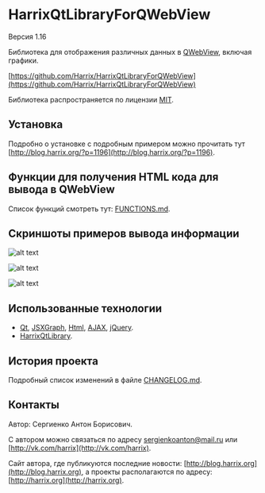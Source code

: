 HarrixQtLibraryForQWebView
==========================

Версия 1.16

Библиотека для отображения различных данных в [QWebView](http://qt-project.org/doc/qt-5.0/qtwebkit/qwebview.html), включая графики.

[https://github.com/Harrix/HarrixQtLibraryForQWebView](https://github.com/Harrix/HarrixQtLibraryForQWebView)

Библиотека распространяется по лицензии [MIT](https://github.com/Harrix/HarrixQtLibraryForQWebView/blob/master/LICENSE).

Установка
---------

Подробно о установке с подробным примером можно прочитать тут [http://blog.harrix.org/?p=1196](http://blog.harrix.org/?p=1196).

Функции для получения HTML кода для вывода в QWebView
-----------------------------------------------------

Список функций смотреть тут: [FUNCTIONS.md](https://github.com/Harrix/HarrixQtLibraryForQWebView/blob/master/FUNCTIONS.md).

Скриншоты примеров вывода информации
------------------------------------

![alt text](https://raw.github.com/Harrix/HarrixQtLibraryForQWebView/master/imagesforgithub/graph.png "Вывод графика")

![alt text](https://raw.github.com/Harrix/HarrixQtLibraryForQWebView/master/imagesforgithub/matrix.png "Вывод матриц")

![alt text](https://raw.github.com/Harrix/HarrixQtLibraryForQWebView/master/imagesforgithub/vectors.png "Вывод векторов")

Использованные технологии
-------------------------

- [Qt](http://qt-project.org/), [JSXGraph](https://github.com/jsxgraph/jsxgraph), [Html](http://ru.wikipedia.org/wiki/HTML), [AJAX](http://ru.wikipedia.org/wiki/AJAX), [jQuery](http://jquery.com/).
- [HarrixQtLibrary](https://github.com/Harrix/HarrixQtLibrary).

История проекта
---------------

Подробный список изменений в файле [CHANGELOG.md](https://github.com/Harrix/HarrixQtLibraryForQWebView/blob/master/CHANGELOG.md).

Контакты
--------

Автор: Сергиенко Антон Борисович.

С автором можно связаться по адресу [sergienkoanton@mail.ru](mailto:sergienkoanton@mail.ru) или  [http://vk.com/harrix](http://vk.com/harrix).

Сайт автора, где публикуются последние новости: [http://blog.harrix.org](http://blog.harrix.org), а проекты располагаются по адресу: [http://harrix.org](http://harrix.org).